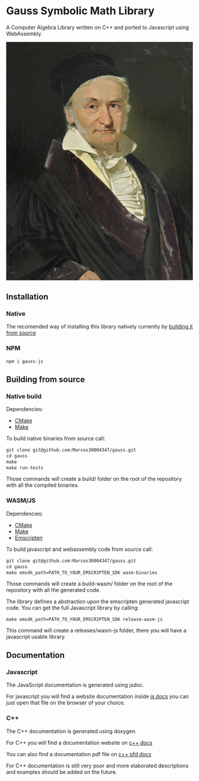 # Gauss Symbolic Math Library

A Computer Algebra Library written on C++ and ported to Javascript using WebAssembly.

![](assets/gauss.jpg)

## Installation

### Native
The recomended way of installing this library natively currently by [building it from source](#Building-from-source)

### NPM
```
npm i gauss-js
```

## Building from source

### Native build

Dependencies:
- [CMake](https://cmake.org/)
- [Make](https://www.gnu.org/software/make/)

To build native binaries from source call:

```
git clone git@github.com:Marcos30004347/gauss.git
cd gauss
make
make run-tests
```

Those commands will create a build/ folder on the root of the repository with all the compiled binaries.

### WASM/JS

Dependencies:
- [CMake](https://cmake.org/)
- [Make](https://www.gnu.org/software/make/)
- [Emscripten](https://emscripten.org/)

To build javascript and webassembly code from source call:

```
git clone git@github.com:Marcos30004347/gauss.git
cd gauss
make emsdk_path=PATH_TO_YOUR_EMSCRIPTEN_SDK wasm-binaries
```

Those commands will create a build-wasm/ folder on the root of the repository with all the generated code.

The library defines a abstraction upon the emscripten generated javascript code. You can get the full Javascript library
by calling:
```
make emsdk_path=PATH_TO_YOUR_EMSCRIPTEN_SDK release-wasm-js
```
This command will create a releases/wasm-js folder, there you will have a javascript usable library.


## Documentation

### Javascript

The JavaScript documentation is generated using jsdoc.

For javascript you will find a website documentation inside [js docs](gaussjs/docs/index.html)
you can just open that file on the browser of your choice.

### C++

The C++ documentation is generated using doxygen.

For C++ you will find a documentation website on [c++ docs](docs/gauss/html/index.html)

You can also find a documentation pdf file on [c++ pfd docs](docs/gauss/latex/refman.pdf)

For C++ documentation is still very poor and more elaborated descriptions and examples should
be added on the future.
